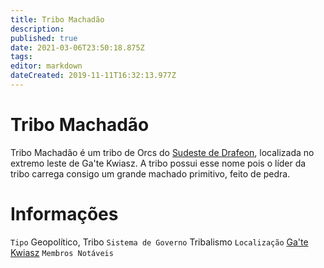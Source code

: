 ```yaml
---
title: Tribo Machadão
description: 
published: true
date: 2021-03-06T23:50:18.875Z
tags: 
editor: markdown
dateCreated: 2019-11-11T16:32:13.977Z
---
```


<!-- SUBTITLE: Visão geral sobre Tribo Machadão -->

# Tribo Machadão
Tribo Machadão é um tribo de Orcs do [Sudeste de Drafeon](/lugares/plano-material/drafeon/sudeste-de-drafeon#sudeste-de-drafeon), localizada no extremo leste de Ga'te Kwiasz. A tribo possui esse nome pois o líder da tribo carrega consigo um grande machado primitivo, feito de pedra.

# Informações
`Tipo` Geopolítico, Tribo
`Sistema de Governo` Tribalismo
`Localização` [Ga'te Kwiasz]()
`Membros Notáveis` 